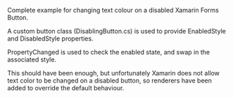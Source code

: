 Complete example for changing text colour on a disabled Xamarin Forms Button.

A custom button class (DisablingButton.cs) is used to provide EnabledStyle and DisabledStyle properties.

PropertyChanged is used to check the enabled state, and swap in the associated style.

This should have been enough, but unfortunately Xamarin does not allow text color to be changed on a disabled button, so renderers have been added to override the default behaviour. 
